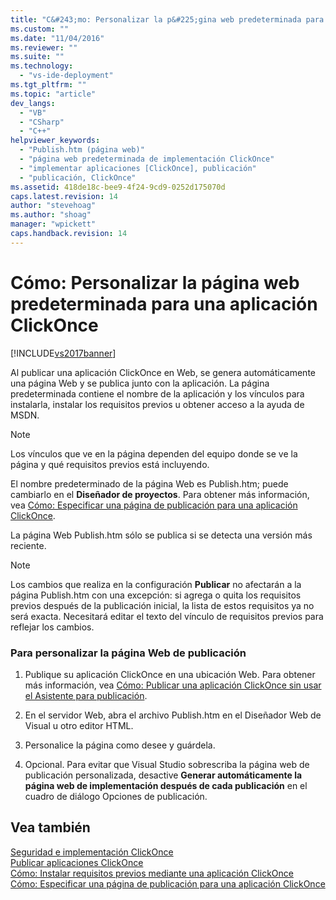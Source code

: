```yaml
---
title: "C&#243;mo: Personalizar la p&#225;gina web predeterminada para una aplicaci&#243;n ClickOnce | Microsoft Docs"
ms.custom: ""
ms.date: "11/04/2016"
ms.reviewer: ""
ms.suite: ""
ms.technology: 
  - "vs-ide-deployment"
ms.tgt_pltfrm: ""
ms.topic: "article"
dev_langs: 
  - "VB"
  - "CSharp"
  - "C++"
helpviewer_keywords: 
  - "Publish.htm (página web)"
  - "página web predeterminada de implementación ClickOnce"
  - "implementar aplicaciones [ClickOnce], publicación"
  - "publicación, ClickOnce"
ms.assetid: 418de18c-bee9-4f24-9cd9-0252d175070d
caps.latest.revision: 14
author: "stevehoag"
ms.author: "shoag"
manager: "wpickett"
caps.handback.revision: 14
---
```

# C&#243;mo: Personalizar la p&#225;gina web predeterminada para una aplicaci&#243;n ClickOnce
[!INCLUDE[vs2017banner](../code-quality/includes/vs2017banner.md)]

Al publicar una aplicación ClickOnce en Web, se genera automáticamente una página Web y se publica junto con la aplicación.  La página predeterminada contiene el nombre de la aplicación y los vínculos para instalarla, instalar los requisitos previos u obtener acceso a la ayuda de MSDN.  
  
> [!NOTE]
>  Los vínculos que ve en la página dependen del equipo donde se ve la página y qué requisitos previos está incluyendo.  
  
 El nombre predeterminado de la página Web es Publish.htm; puede cambiarlo en el **Diseñador de proyectos**.  Para obtener más información, vea [Cómo: Especificar una página de publicación para una aplicación ClickOnce](../deployment/how-to-specify-a-publish-page-for-a-clickonce-application.md).  
  
 La página Web Publish.htm sólo se publica si se detecta una versión más reciente.  
  
> [!NOTE]
>  Los cambios que realiza en la configuración **Publicar** no afectarán a la página Publish.htm con una excepción: si agrega o quita los requisitos previos después de la publicación inicial, la lista de estos requisitos ya no será exacta.  Necesitará editar el texto del vínculo de requisitos previos para reflejar los cambios.  
  
### Para personalizar la página Web de publicación  
  
1.  Publique su aplicación ClickOnce en una ubicación Web.  Para obtener más información, vea [Cómo: Publicar una aplicación ClickOnce sin usar el Asistente para publicación](../deployment/how-to-publish-a-clickonce-application-using-the-publish-wizard.md).  
  
2.  En el servidor Web, abra el archivo Publish.htm en el Diseñador Web de Visual u otro editor HTML.  
  
3.  Personalice la página como desee y guárdela.  
  
4.  Opcional.  Para evitar que Visual Studio sobrescriba la página web de publicación personalizada, desactive **Generar automáticamente la página web de implementación después de cada publicación** en el cuadro de diálogo Opciones de publicación.  
  
## Vea también  
 [Seguridad e implementación ClickOnce](../deployment/clickonce-security-and-deployment.md)   
 [Publicar aplicaciones ClickOnce](../deployment/publishing-clickonce-applications.md)   
 [Cómo: Instalar requisitos previos mediante una aplicación ClickOnce](../deployment/how-to-install-prerequisites-with-a-clickonce-application.md)   
 [Cómo: Especificar una página de publicación para una aplicación ClickOnce](../deployment/how-to-specify-a-publish-page-for-a-clickonce-application.md)